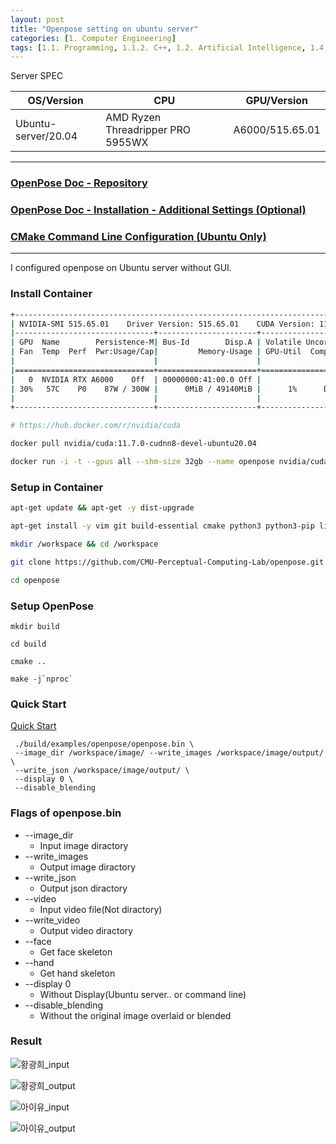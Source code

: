 ```yaml
---
layout: post
title: "Openpose setting on ubuntu server"
categories: [1. Computer Engineering]
tags: [1.1. Programming, 1.1.2. C++, 1.2. Artificial Intelligence, 1.4. OS, 1.4.1. Linux, 1.5. Container, 1.5.1. Docker]
---
```


Server SPEC

|OS/Version|CPU|GPU/Version|
|----------|---|-----------|
|Ubuntu-server/20.04|AMD Ryzen Threadripper PRO 5955WX|A6000/515.65.01|

---

### [OpenPose Doc - Repository](https://github.com/CMU-Perceptual-Computing-Lab/openpose)

### [OpenPose Doc - Installation - Additional Settings (Optional)](https://github.com/CMU-Perceptual-Computing-Lab/openpose/blob/master/doc/installation/2_additional_settings.md)

### [CMake Command Line Configuration (Ubuntu Only)](https://github.com/CMU-Perceptual-Computing-Lab/openpose/blob/master/doc/installation/2_additional_settings.md#cmake-command-line-configuration-ubuntu-only)

---

I configured openpose on Ubuntu server without GUI.

### Install Container

```bash
+-----------------------------------------------------------------------------+
| NVIDIA-SMI 515.65.01    Driver Version: 515.65.01    CUDA Version: 11.7     |
|-------------------------------+----------------------+----------------------+
| GPU  Name        Persistence-M| Bus-Id        Disp.A | Volatile Uncorr. ECC |
| Fan  Temp  Perf  Pwr:Usage/Cap|         Memory-Usage | GPU-Util  Compute M. |
|                               |                      |               MIG M. |
|===============================+======================+======================|
|   0  NVIDIA RTX A6000    Off  | 00000000:41:00.0 Off |                  Off |
| 30%   57C    P0    87W / 300W |      0MiB / 49140MiB |      1%      Default |
|                               |                      |                  N/A |
+-------------------------------+----------------------+----------------------+

# https://hub.docker.com/r/nvidia/cuda

docker pull nvidia/cuda:11.7.0-cudnn8-devel-ubuntu20.04

docker run -i -t --gpus all --shm-size 32gb --name openpose nvidia/cuda:11.7.0-cudnn8-devel-ubuntu20.04
```

### Setup in Container

```bash
apt-get update && apt-get -y dist-upgrade

apt-get install -y vim git build-essential cmake python3 python3-pip libgoogle-glog-dev libprotobuf-dev protobuf-compiler libopencv-dev libboost-all-dev libhdf5-dev libatlas-base-dev

mkdir /workspace && cd /workspace

git clone https://github.com/CMU-Perceptual-Computing-Lab/openpose.git

cd openpose
```

### Setup OpenPose

```
mkdir build

cd build

cmake ..

make -j`nproc`
```

### Quick Start

[Quick Start](https://cmu-perceptual-computing-lab.github.io/openpose/web/html/doc/md_doc_01_demo.html)

```
 ./build/examples/openpose/openpose.bin \
 --image_dir /workspace/image/ --write_images /workspace/image/output/ \
 --write_json /workspace/image/output/ \
 --display 0 \
 --disable_blending
```

### Flags of openpose.bin

* --image_dir
    * Input image diractory
* --write_images
    * Output image diractory
* --write_json
    * Output json diractory
* --video
    * Input video file(Not diractory)
* --write_video
    * Output video diractory
* --face
    * Get face skeleton
* --hand
    * Get hand skeleton
* --display 0
    * Without Display(Ubuntu server.. or command line)
* --disable_blending
    * Without the original image overlaid or blended

### Result

![황광희_input](https://raw.githubusercontent.com/maizer2/gitblog_img/main/img/1.%20Computer%20Engineering/1.2.%20Artificial%20Intelligence/2022-08-18-openpose/example_input_001.jpg)

![황광희_output](https://raw.githubusercontent.com/maizer2/gitblog_img/main/img/1.%20Computer%20Engineering/1.2.%20Artificial%20Intelligence/2022-08-18-openpose/example_input_001_rendered.png)

![아이유_input](https://raw.githubusercontent.com/maizer2/gitblog_img/main/img/1.%20Computer%20Engineering/1.2.%20Artificial%20Intelligence/2022-08-18-openpose/example_input_002.jpg)

![아이유_output](https://raw.githubusercontent.com/maizer2/gitblog_img/main/img/1.%20Computer%20Engineering/1.2.%20Artificial%20Intelligence/2022-08-18-openpose/example_input_002_rendered.png)
